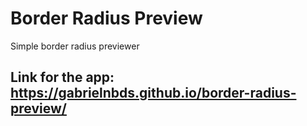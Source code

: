 # Border Radius Preview
Simple border radius previewer

## Link for the app: https://gabrielnbds.github.io/border-radius-preview/
